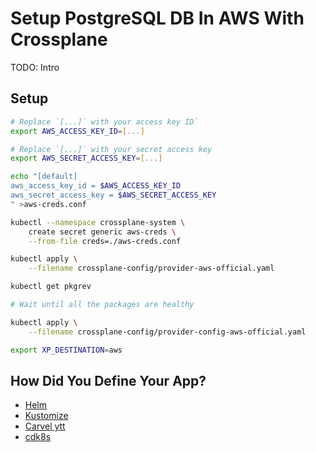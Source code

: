 # Setup PostgreSQL DB In AWS With Crossplane

TODO: Intro

## Setup

```bash
# Replace `[...]` with your access key ID`
export AWS_ACCESS_KEY_ID=[...]

# Replace `[...]` with your secret access key
export AWS_SECRET_ACCESS_KEY=[...]

echo "[default]
aws_access_key_id = $AWS_ACCESS_KEY_ID
aws_secret_access_key = $AWS_SECRET_ACCESS_KEY
" >aws-creds.conf

kubectl --namespace crossplane-system \
    create secret generic aws-creds \
    --from-file creds=./aws-creds.conf

kubectl apply \
    --filename crossplane-config/provider-aws-official.yaml

kubectl get pkgrev

# Wait until all the packages are healthy

kubectl apply \
    --filename crossplane-config/provider-config-aws-official.yaml

export XP_DESTINATION=aws
```

## How Did You Define Your App?

* [Helm](crossplane-helm.md)
* [Kustomize](crossplane-kustomize.md)
* [Carvel ytt](crossplane-carvel.md)
* [cdk8s](crossplane-cdk8s.md)